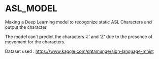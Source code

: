 # ASL_MODEL
 Making a Deep Learning model to recogonize static ASL Characters and output the character.
 
 The model can't predict the characters 'J' and 'Z' due to the presence of movement for the characters.


Dataset used : https://www.kaggle.com/datamunge/sign-language-mnist
